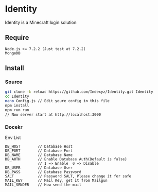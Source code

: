 # Identity
Identity is a Minecraft login solution

## Require
```
Node.js >= 7.2.2 (Just test at 7.2.2)
MongoDB
```

## Install 
### Source
```bash
git clone -b reload https://github.com/Indexyz/Identity.git Identity
cd Identity
nano Config.js // Edit youre config in this file
npm install 
npm run run
// Now server start at http://localhost:3000
```

### Docekr
Env List
```
DB_HOST        // Database Host
DB_PORT        // Database Port
DB_NAME        // Database Name
DB_AUTH        // Enable Database Auth(Default is false)
               // 1 => Enable  0 => Disable
DB_USER        // Database User
DB_PASS        // Database Password
SALT           // Password SALT, Please change it for safe
MAIL_KEY       // Mail Key, get it from Mailgun
MAIL_SENDER    // How send the mail
```
